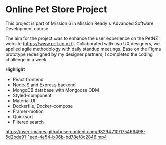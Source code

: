 # Online Pet Store Project

This project is part of Mission 6 in Mission Ready's Advanced Software Development course. 

The aim for the project was to enhance the user experience on the PetNZ website (https://www.pet.co.nz/). Collaborated with two UX designers, we applied agile methodology with daily standup meetings. Base on the Figma prototype redesigned by my designer partners, I completed the coding challenge in a week.

__Highlight__
- React frontend
- NodeJS and Express backend
- MongoDB database with Mongoose ODM
- Styled-component
- Material UI
- Dockerfile, Docker-compose
- Framer-motion
- Quicksort
- Filtered search

https://user-images.githubusercontent.com/98294710/175466498-5d2bde91-1eed-4e54-b06b-bd78ef8c2846.mp4
